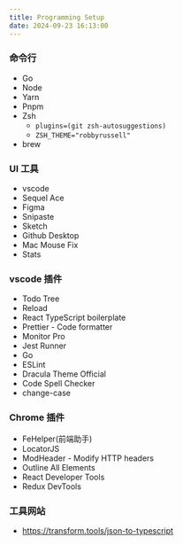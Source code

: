 ```yaml
---
title: Programming Setup
date: 2024-09-23 16:13:00
---
```


### 命令行

- Go
- Node
- Yarn
- Pnpm
- Zsh
  - `plugins=(git zsh-autosuggestions)`
  - `ZSH_THEME="robbyrussell"`
- brew

<!-- more -->

### UI 工具

- vscode
- Sequel Ace
- Figma
- Snipaste
- Sketch
- Github Desktop
- Mac Mouse Fix
- Stats

### vscode 插件

- Todo Tree
- Reload
- React TypeScript boilerplate
- Prettier - Code formatter
- Monitor Pro
- Jest Runner
- Go
- ESLint
- Dracula Theme Official
- Code Spell Checker
- change-case

### Chrome 插件

- FeHelper(前端助手)
- LocatorJS
- ModHeader - Modify HTTP headers
- Outline All Elements
- React Developer Tools
- Redux DevTools

### 工具网站

- https://transform.tools/json-to-typescript
